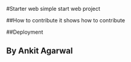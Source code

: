 #Starter web
simple start web project

##How to contribute
it shows how to contribute

##Deployment

## By Ankit Agarwal